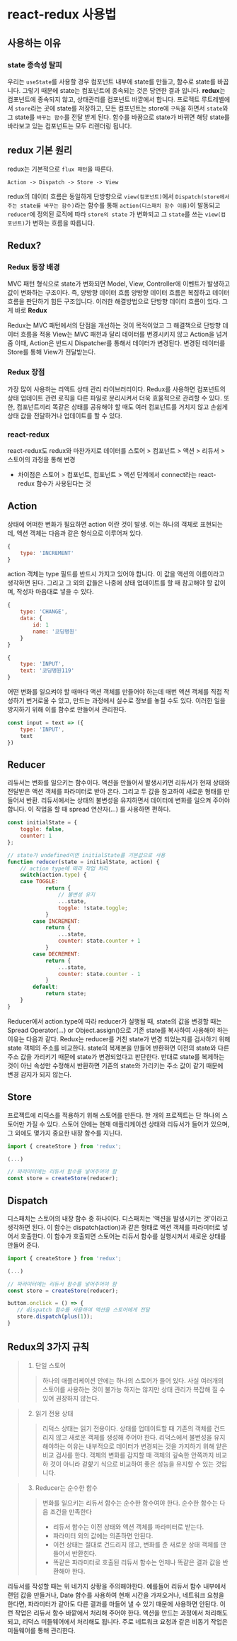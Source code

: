 # react-redux 사용법

## 사용하는 이유

### state 종속성 탈피

우리는 `useState`를 사용할 경우 컴포넌트 내부에 state를 만들고, 함수로 state를 바꿉니다.
그렇기 때문에 state는 컴포넌트에 종속되는 것은 당연한 결과 입니다.
**redux**는 컴포넌트에 종속되지 않고, 상태관리를 컴포넌트 바깥에서 합니다.
프로젝트 루트레벨에서 `store`라는 곳에 state를 저장하고, 모든 컴포넌트는 store에 `구독`을 하면서 `state`와 그 state를 `바꾸는 함수`를 전달 받게 된다.
함수를 바꿈으로 state가 바뀌면 해당 state를 바라보고 있는 컴포넌트는 모두 리렌더링 됩니다.

## redux 기본 원리
redux는 기본적으로 `flux 패턴`을 따른다.

```Action -> Dispatch -> Store -> View```

redux의 데이터 흐름은 동일하게 단방향으로 `view(컴포넌트)`에서 `Dispatch(store에서 주는 state를 바꾸는 함수)`라는 함수를 통해 `action(디스패치 함수 이름)`이 발동되고
`reducer`에 정의된 로직에 따라 `store의 state` 가 변화되고 그 `state`를 쓰는 `view(컴포넌트)`가 변하는 흐름을 따릅니다.

## Redux?

### Redux 등장 배경

MVC 패턴 형식으로 state가 변화되면 Model, View, Controller에 이벤트가 발생하고 값이 변화하는 구조이다.
즉, 양방향 데이터 흐름
양방향 데이터 흐름은 복잡하고 데이터 흐름을 판단하기 힘든 구조입니다.
이러한 해결방법으로 단방향 데이터 흐름이 있다. 그게 바로 **Redux**

Redux는 MVC 패턴에서의 단점을 개선하는 것이 목적이었고 그 해결책으로 단방향 데이터 흐름을 적용
View는 MVC 패천과 달리 데이터를 변경시키지 않고 Action을 넘겨줌
이때, Action은 반드시 Dispatcher를 통해서 데이터가 변경된다.
변경된 데이터를 Store를 통해 View가 전달받는다.

### Redux 장점

가장 많이 사용하는 리액트 상태 관리 라이브러리이다.
Redux를 사용하면 컴포넌트의 상태 업데이트 관련 로직을 다른 파일로 분리시켜서 더욱 효울적으로 관리할 수 있다.
또한, 컴포넌트끼리 똑같은 상태를 공유해야 할 때도 여러 컴포넌트를 거치지 않고 손쉽게 상태 값을 전달하거나 업데이트를 할 수 있다.

### react-redux

react-redux도 redux와 마찬가지로 데이터를 스토어 > 컴포넌트 > 액션 > 리듀서 > 스토어의 과정을 통해 변경
- 차이점은 스토어 > 컴포넌트, 컴포넌트 > 액션 단계에서 connect라는 react-redux 함수가 사용된다는 것

## Action
상태에 어떠한 변화가 필요하면 action 이란 것이 발생.
이는 하나의 객체로 표현되는데, 액션 객체는 다음과 같은 형식으로 이루어져 있다.
```javascript
{
    type: 'INCREMENT'
}
```

action 객체는 type 필드를 반드시 가지고 있어야 합니다.
이 값을 액션의 이름이라고 생각하면 된다. 그리고 그 외의 값들은 나중에 상태 업데이트를 할 때 참고해야 할 값이며, 작성자 마음대로 넣을 수 있다.
```javascript
{
    type: 'CHANGE',
    data: {
    	id: 1
        name: '코딩병원'
    }
}

{
    type: 'INPUT',
    text: '코딩병원119'
}
```

어떤 변화를 일으켜야 할 때마다 액션 객체를 만들어야 하는데 매번 액션 객체를 직접 작성하기 번거로울 수 있고, 만드는 과정에서 실수로 정보를 놓칠 수도 있다.
이러한 일을 방지하기 위해 이를 함수로 만들어서 관리한다.
```javascript
const input = text => ({
    type: 'INPUT',
    text
})
```

## Reducer

리듀서는 변화를 일으키는 함수이다.
액션을 만들어서 발생시키면 리듀서가 현재 상태와 전달받은 액션 객체를 파라미터로 받아 온다.
그리고 두 값을 참고하여 새로운 형태를 만들어서 반환.
리듀서에서는 상태의 불변성을 유지하면서 데이터에 변화를 일으켜 주어야 합니다.
이 작업을 할 때 spread 연산자(...) 를 사용하면 편하다.

```javascript
const initialState = {
	toggle: false,
    counter: 1
};

// state가 undefined이면 initialState를 기본값으로 사용
function reducer(state = initialState, action) {
    // action type에 따라 작업 처리
    switch(action.type) {
  	case TOGGLE:
        	return {
                // 불변성 유지
            	...state, 
                toggle: !state.toggle;
            }
    	case INCREMENT:
        	return {
            	...state,
            	counter: state.counter + 1
            }
        case DECREMENT:
        	return {
            	...state,
                counter: state.counter - 1
            }
        default:
        	return state;
    }
}
```

Reducer에서 action.type에 따라 reducer가 실행될 때, state의 값을 변경할 때는 Spread Operator(...) or Object.assign()으로 
기존 state를 복사하여 사용해야 하는 이유는 다음과 같다.
Redux는 reducer를 거친 state가 변경 되었는지를 검사하기 위해 state 객체의 주소를 비교한다.
state의 복제본을 만들어 반환하면 이전의 state와 다른 주소 값을 가리키기 때문에 state가 변경되었다고 판단한다.
반대로 state를 복제하는 것이 아닌 속성만 수정해서 반환하면 기존의 state와 가리키는 주소 값이 같기 때문에 변경 감지가 되지 않는다.

## Store

프로젝트에 리덕스를 적용하기 위해 스토어를 만든다.
한 개의 프로젝트는 단 하나의 스토어만 가질 수 있다.
스토어 안에는 현재 애플리케이션 상태와 리듀서가 들어가 있으며, 그 외에도 몇가지 중요한 내장 함수를 지닌다.

```javascript
import { createStore } from 'redux';

(...)

// 파라미터에는 리듀서 함수를 넣어주어야 함
const store = createStore(reducer);
```

## Dispatch

디스패치는 스토어의 내장 함수 중 하나이다.
디스패치는 '액션을 발생시키는 것'이라고 생각하면 된다.
이 함수는 dispatch(action)과 같은 형태로 액션 객체를 파라미터로 넣어서 호출한다.
이 함수가 호출되면 스토어는 리듀서 함수를 실행시켜서 새로운 상태를 만들어 준다.

```javascript
import { createStore } from 'redux';

(...)

// 파라미터에는 리듀서 함수를 넣어주어야 함
const store = createStore(reducer);

button.onclick = () => { 
   // dispatch 함수를 사용하여 액션을 스토어에게 전달
   store.dispatch(plus(1));
}
```

## Redux의 3가지 규칙
> 1. 단일 스토어
>> 하나의 애플리케이션 안에는 하나의 스토어가 들어 있다.
>> 사실 여러개의 스토어를 사용하는 것이 불가능 하지는 않지만 상태 관리가 복잡해 질 수 있어 권장하지 않는다.

> 2. 읽기 전용 상태
>> 리덕스 상태는 읽기 전용이다.
>> 상태를 업데이트할 때 기존의 객체를 건드리지 않고 새로운 객체를 생성해 주어야 한다.
>> 리덕스에서 불변성을 유지해야하는 이유는 내부적으로 데이터가 변경되는 것을 가지하기 위해 얕은 비교 검사를 한다.
>> 객체의 변화를 감지할 때 객체의 깊숙한 안쪽까지 비교하 것이 아니라 겉핥기 식으로 비교하여 좋은 성능을 유지할 수 있는 것입니다.

> 3. Reducer는 순수한 함수
>> 변화를 일으키는 리듀서 함수는 순수한 함수여야 한다. 순수한 함수는 다음 조건을 만족한다
>> - 리듀서 함수는 이전 상태와 액션 객체를 파라미터로 받는다.
>> - 파라미터 외의 값에는 의존하면 안된다.
>> - 이전 상태는 절대로 건드리지 않고, 변화를 준 새로운 상태 객체를 만들어서 반환힌다.
>> - 똑같은 파라미터로 호출된 리듀서 함수는 언제나 똑같은 결과 값을 반환해야 한다.

리듀서를 작성할 때는 위 네가지 상황을 주의해야한다.
예를들어 리듀서 함수 내부에서 랜덤 값을 만들거나, Date 함수를 사용하여 현재 시간을 가져오거나, 네트워크 요청을 한다면, 파라미터가 같아도 다른 결과를 마들어 낼 수 있기 때문에
사용하면 안된다. 이런 작업은 리듀서 함수 바깥에서 처리해 주어야 한다.
액션을 만드는 과정에서 처리해도 되고, 리덕스 미들웨어에서 처리해도 됩니다. 주로 네트워크 요청과 같은 비동기 작업은 미들웨어를 통해 관리한다.
